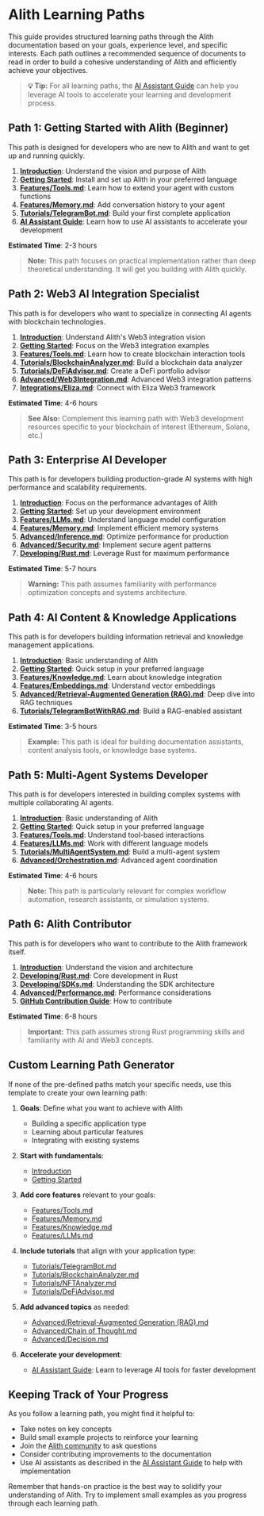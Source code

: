 # Alith Learning Paths

This guide provides structured learning paths through the Alith documentation based on your goals, experience level, and specific interests. Each path outlines a recommended sequence of documents to read in order to build a cohesive understanding of Alith and efficiently achieve your objectives.

> **💡 Tip:** For all learning paths, the [AI Assistant Guide](AIAssistantGuide.md) can help you leverage AI tools to accelerate your learning and development process.

## Path 1: Getting Started with Alith (Beginner)

This path is designed for developers who are new to Alith and want to get up and running quickly.

1. **[Introduction](Introduction.md)**: Understand the vision and purpose of Alith
2. **[Getting Started](GetStarted.md)**: Install and set up Alith in your preferred language
3. **[Features/Tools.md](Features/Tools.md)**: Learn how to extend your agent with custom functions
4. **[Features/Memory.md](Features/Memory.md)**: Add conversation history to your agent
5. **[Tutorials/TelegramBot.md](Tutorials/TelegramBot.md)**: Build your first complete application
6. **[AI Assistant Guide](AIAssistantGuide.md)**: Learn how to use AI assistants to accelerate your development

**Estimated Time**: 2-3 hours

> **Note:** This path focuses on practical implementation rather than deep theoretical understanding. It will get you building with Alith quickly.

## Path 2: Web3 AI Integration Specialist

This path is for developers who want to specialize in connecting AI agents with blockchain technologies.

1. **[Introduction](Introduction.md)**: Understand Alith's Web3 integration vision
2. **[Getting Started](GetStarted.md)**: Focus on the Web3 integration examples
3. **[Features/Tools.md](Features/Tools.md)**: Learn how to create blockchain interaction tools
4. **[Tutorials/BlockchainAnalyzer.md](Tutorials/BlockchainAnalyzer.md)**: Build a blockchain data analyzer
5. **[Tutorials/DeFiAdvisor.md](Tutorials/DeFiAdvisor.md)**: Create a DeFi portfolio advisor
6. **[Advanced/Web3Integration.md](Advanced/Web3Integration.md)**: Advanced Web3 integration patterns
7. **[Integrations/Eliza.md](Integrations/Eliza.md)**: Connect with Eliza Web3 framework

**Estimated Time**: 4-6 hours

> **See Also:** Complement this learning path with Web3 development resources specific to your blockchain of interest (Ethereum, Solana, etc.)

## Path 3: Enterprise AI Developer

This path is for developers building production-grade AI systems with high performance and scalability requirements.

1. **[Introduction](Introduction.md)**: Focus on the performance advantages of Alith
2. **[Getting Started](GetStarted.md)**: Set up your development environment
3. **[Features/LLMs.md](Features/LLMs.md)**: Understand language model configuration
4. **[Features/Memory.md](Features/Memory.md)**: Implement efficient memory systems
5. **[Advanced/Inference.md](Advanced/Inference.md)**: Optimize performance for production
6. **[Advanced/Security.md](Advanced/Security.md)**: Implement secure agent patterns
7. **[Developing/Rust.md](Developing/Rust.md)**: Leverage Rust for maximum performance

**Estimated Time**: 5-7 hours

> **Warning:** This path assumes familiarity with performance optimization concepts and systems architecture.

## Path 4: AI Content & Knowledge Applications

This path is for developers building information retrieval and knowledge management applications.

1. **[Introduction](Introduction.md)**: Basic understanding of Alith
2. **[Getting Started](GetStarted.md)**: Quick setup in your preferred language
3. **[Features/Knowledge.md](Features/Knowledge.md)**: Learn about knowledge integration
4. **[Features/Embeddings.md](Features/Embeddings.md)**: Understand vector embeddings
5. **[Advanced/Retrieval-Augmented Generation (RAG).md](Advanced/Retrieval-Augmented%20Generation%20(RAG).md)**: Deep dive into RAG techniques
6. **[Tutorials/TelegramBotWithRAG.md](Tutorials/TelegramBotWithRAG.md)**: Build a RAG-enabled assistant

**Estimated Time**: 3-5 hours

> **Example:** This path is ideal for building documentation assistants, content analysis tools, or knowledge base systems.

## Path 5: Multi-Agent Systems Developer

This path is for developers interested in building complex systems with multiple collaborating AI agents.

1. **[Introduction](Introduction.md)**: Basic understanding of Alith
2. **[Getting Started](GetStarted.md)**: Quick setup in your preferred language
3. **[Features/Tools.md](Features/Tools.md)**: Understand tool-based interactions
4. **[Features/LLMs.md](Features/LLMs.md)**: Work with different language models
5. **[Tutorials/MultiAgentSystem.md](Tutorials/MultiAgentSystem.md)**: Build a multi-agent system
6. **[Advanced/Orchestration.md](Advanced/Orchestration.md)**: Advanced agent coordination

**Estimated Time**: 4-6 hours

> **Note:** This path is particularly relevant for complex workflow automation, research assistants, or simulation systems.

## Path 6: Alith Contributor

This path is for developers who want to contribute to the Alith framework itself.

1. **[Introduction](Introduction.md)**: Understand the vision and architecture
2. **[Developing/Rust.md](Developing/Rust.md)**: Core development in Rust
3. **[Developing/SDKs.md](Developing/SDKs.md)**: Understanding the SDK architecture
4. **[Advanced/Performance.md](Advanced/Performance.md)**: Performance considerations
5. **[GitHub Contribution Guide](https://github.com/0xLazAI/alith/CONTRIBUTING.md)**: How to contribute

**Estimated Time**: 6-8 hours

> **Important:** This path assumes strong Rust programming skills and familiarity with AI and Web3 concepts.

## Custom Learning Path Generator

If none of the pre-defined paths match your specific needs, use this template to create your own learning path:

1. **Goals**: Define what you want to achieve with Alith
   - Building a specific application type
   - Learning about particular features
   - Integrating with existing systems

2. **Start with fundamentals**:
   - [Introduction](Introduction.md)
   - [Getting Started](GetStarted.md)

3. **Add core features** relevant to your goals:
   - [Features/Tools.md](Features/Tools.md)
   - [Features/Memory.md](Features/Memory.md)
   - [Features/Knowledge.md](Features/Knowledge.md)
   - [Features/LLMs.md](Features/LLMs.md)

4. **Include tutorials** that align with your application type:
   - [Tutorials/TelegramBot.md](Tutorials/TelegramBot.md)
   - [Tutorials/BlockchainAnalyzer.md](Tutorials/BlockchainAnalyzer.md)
   - [Tutorials/NFTAnalyzer.md](Tutorials/NFTAnalyzer.md)
   - [Tutorials/DeFiAdvisor.md](Tutorials/DeFiAdvisor.md)

5. **Add advanced topics** as needed:
   - [Advanced/Retrieval-Augmented Generation (RAG).md](Advanced/Retrieval-Augmented%20Generation%20(RAG).md)
   - [Advanced/Chain of Thought.md](Advanced/Chain%20of%20Thought.md)
   - [Advanced/Decision.md](Advanced/Decision.md)

6. **Accelerate your development**:
   - [AI Assistant Guide](AIAssistantGuide.md): Learn to leverage AI tools for faster development

## Keeping Track of Your Progress

As you follow a learning path, you might find it helpful to:

- Take notes on key concepts
- Build small example projects to reinforce your learning
- Join the [Alith community](https://discord.gg/alith) to ask questions
- Consider contributing improvements to the documentation
- Use AI assistants as described in the [AI Assistant Guide](AIAssistantGuide.md) to help with implementation

Remember that hands-on practice is the best way to solidify your understanding of Alith. Try to implement small examples as you progress through each learning path. 